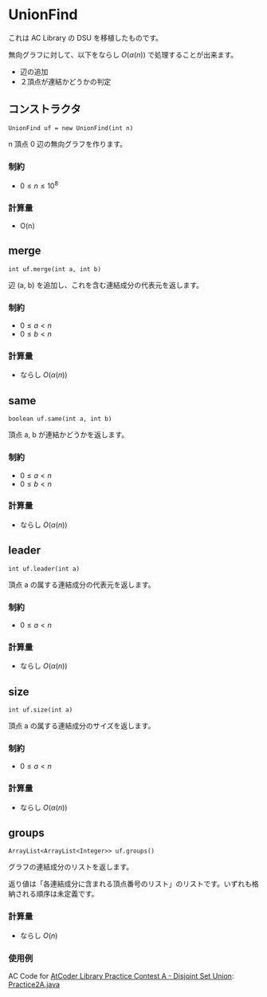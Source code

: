 # UnionFind

これは AC Library の DSU を移植したものです。

無向グラフに対して、以下をならし $O(\alpha(n))$ で処理することが出来ます。

- 辺の追加
- ２頂点が連結かどうかの判定

## コンストラクタ

```console
UnionFind uf = new UnionFind(int n)
```

n 頂点 0 辺の無向グラフを作ります。

### 制約

- $0 \le n \le 10^8$

### 計算量

- O(n)

## merge

```console
int uf.merge(int a, int b)
```

辺 (a, b) を追加し、これを含む連結成分の代表元を返します。

### 制約

- $0 \le a < n$
- $0 \le b < n$

### 計算量

- ならし $O(\alpha(n))$

## same

```console
boolean uf.same(int a, int b)
```

頂点 a, b が連結かどうかを返します。

### 制約

- $0 \le a < n$
- $0 \le b < n$

### 計算量

- ならし $O(\alpha(n))$

## leader

```console
int uf.leader(int a)
```

頂点 a の属する連結成分の代表元を返します。

### 制約

- $0 \le a < n$

### 計算量

- ならし $O(\alpha(n))$

## size

```console
int uf.size(int a)
```

頂点 a の属する連結成分のサイズを返します。

### 制約

- $0 \le a < n$

### 計算量

- ならし $O(\alpha(n))$

## groups

```console
ArrayList<ArrayList<Integer>> uf.groups()
```

グラフの連結成分のリストを返します。

返り値は「各連結成分に含まれる頂点番号のリスト」のリストです。いずれも格納される順序は未定義です。

### 計算量

- ならし $O(n)$

### 使用例

AC Code for [AtCoder Library Practice Contest A - Disjoint Set Union](https://atcoder.jp/contests/practice2/tasks/practice2_a): 
[Practice2A.java](../code/src/main/java/jp/ne/sakura/uhideyuki/jatcoder/Practice2A.java)
